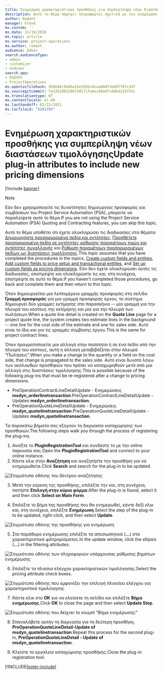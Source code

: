 ```yaml
---
title: Ενημέρωση χαρακτηριστικών προσθήκης για συμπερίληψη νέων διαστάσεων τιμολόγησης
description: Αυτό το θέμα παρέχει πληροφορίες σχετικά με την ενημέρωση των χαρακτηριστικών προσθηκών για τις διαστάσεις τιμολόγησης.
author: Rumant
manager: kfend
ms.custom: ''
ms.date: 11/19/2018
ms.topic: article
ms.service: project-operations
ms.author: rumant
audience: Admin
search.audienceType:
- admin
- customizer
- enduser
search.app:
- D365PS
- ProjectOperations
ms.openlocfilehash: 958646c9e06a15e265bc0caa8b0f3eb9f79fc347
ms.sourcegitcommit: fa32b1893286f20271fa4ec4be8fc68bd135f53c
ms.translationtype: HT
ms.contentlocale: el-GR
ms.lasthandoff: 02/15/2021
ms.locfileid: "5281793"
---
```

# <a name="update-plug-in-attributes-to-include-new-pricing-dimensions"></a><span data-ttu-id="bba38-103">Ενημέρωση χαρακτηριστικών προσθήκης για συμπερίληψη νέων διαστάσεων τιμολόγησης</span><span class="sxs-lookup"><span data-stu-id="bba38-103">Update plug-in attributes to include new pricing dimensions</span></span>

[!include [banner](../includes/psa-now-project-operations.md)]

> [!NOTE]
> <span data-ttu-id="bba38-104">Εάν δεν χρησιμοποιείτε τις δυνατότητες δημιουργίας προσφοράς και συμβάσεων του Project Service Automation (PSA), μπορείτε να παραλείψετε αυτό το θέμα.</span><span class="sxs-lookup"><span data-stu-id="bba38-104">If you are not using the Project Service Automation (PSA) Quoting and Contracting features, you can skip this topic.</span></span>

<span data-ttu-id="bba38-105">Αυτό το θέμα υποθέτει ότι έχετε ολοκληρώσει τις διαδικασίες στα θέματα [Δημιουργήστε προσαρμοσμένα πεδία και οντότητες](create-custom-fields-entities.md), [Προσθέτετε προσαρμοσμένα πεδία σε οντότητες ρύθμισης παραμέτρων τιμών και οντότητες συναλλαγής](field-references.md) και [Ρύθμιση παραμέτρων προσαρμοσμένων πεδίων ως διαστάσεις τιμολόγησης](set-up-pricing-dimensions.md).</span><span class="sxs-lookup"><span data-stu-id="bba38-105">This topic assumes that you have completed the procedures in the topics, [Create custom fields and entities](create-custom-fields-entities.md), [Add custom fields to price setup and transactional entities](field-references.md), and [Set up custom fields as pricing dimensions](set-up-pricing-dimensions.md).</span></span> <span data-ttu-id="bba38-106">Εάν δεν έχετε ολοκληρώσει αυτές τις διαδικασίες, επιστρέψτε και ολοκληρώστε τις και, στη συνέχεια, επιστρέψτε σε αυτό το θέμα.</span><span class="sxs-lookup"><span data-stu-id="bba38-106">If you haven't completed those procedures, go back and complete them and then return to this topic.</span></span>

<span data-ttu-id="bba38-107">Όταν δημιουργείται μια λεπτομέρεια γραμμής προσφοράς στη σελίδα **Γραμμή προσφοράς** για μια γραμμή προσφοράς έργου, το σύστημα δημιουργεί δύο γραμμές εκτίμησης στο παρασκήνιο -- μία γραμμή για την πλευρά του κόστους της εκτίμησης και μία για την πλευρά των πωλήσεων.</span><span class="sxs-lookup"><span data-stu-id="bba38-107">When a quote line detail is created on the **Quote Line** page for a project quote line, the system creates two estimate lines in the background -- one line for the cost side of the estimate and one for sales side.</span></span> <span data-ttu-id="bba38-108">Αυτό είναι το ίδιο και για τις γραμμές σύμβασης έργου.</span><span class="sxs-lookup"><span data-stu-id="bba38-108">This is the same  for project contract lines.</span></span>

<span data-ttu-id="bba38-109">Όταν πραγματοποιείτε μια αλλαγή στην ποσότητα ή σε ένα πεδίο από την πλευρά του κόστους, αυτή η αλλαγή μεταβιβάζεται στην πλευρά "Πωλήσεις".</span><span class="sxs-lookup"><span data-stu-id="bba38-109">When you make a change to the quantity or a field on the cost side, that change is propagated to the sales side.</span></span> <span data-ttu-id="bba38-110">Αυτό είναι δυνατό λόγω των ακόλουθων προσθηκών που πρέπει να καταχωρηθούν μετά από μια αλλαγή στις διαστάσεις τιμολόγησης.</span><span class="sxs-lookup"><span data-stu-id="bba38-110">This is possible because of the following plug-ins that must be re-registered after a change to pricing dimensions.</span></span>

- <span data-ttu-id="bba38-111">PreOperationContractLineDetailUpdate - Ενημερώσεις **msdyn_orderlinetransaction**.</span><span class="sxs-lookup"><span data-stu-id="bba38-111">PreOperationContractLineDetailUpdate - Updates **msdyn_orderlinetransaction**.</span></span>
- <span data-ttu-id="bba38-112">PreOperationQuoteLineDetailUpdate - Ενημερώσεις **msdyn_quotelinetransaction**.</span><span class="sxs-lookup"><span data-stu-id="bba38-112">PreOperationQuoteLineDetailUpdate - Updates **msdyn_quotelinetransaction**.</span></span>

<span data-ttu-id="bba38-113">Τα παρακάτω βήματα σας εξηγούν τη διεργασία καταχώρησης των προσθηκών.</span><span class="sxs-lookup"><span data-stu-id="bba38-113">The following steps walk you through the process of registering the plug-ins.</span></span>

1. <span data-ttu-id="bba38-114">Ανοίξτε το **PluginRegistrationTool** και συνδέστε το με την online παρουσία σας.</span><span class="sxs-lookup"><span data-stu-id="bba38-114">Open the **PluginRegistrationTool** and connect to your online instance.</span></span>
2. <span data-ttu-id="bba38-115">Κάντε κλικ στην **Αναζήτηση** και αναζητήστε την προσθήκη για να ενημερωθείτε.</span><span class="sxs-lookup"><span data-stu-id="bba38-115">Click **Search** and search for the plug-in to be updated.</span></span>

 ![Στιγμιότυπο οθόνης του δέντρου αναζήτησης](media/PRT-1.png)

3. <span data-ttu-id="bba38-117">Μετά την εύρεση της προσθήκης, επιλέξτε την και, στη συνέχεια, πατήστε **Επιλογή στην κύρια φόρμα**.</span><span class="sxs-lookup"><span data-stu-id="bba38-117">After the plug-in is found, select it and then click **Select on Main Form**.</span></span>

4. <span data-ttu-id="bba38-118">Επιλέξτε το βήμα της προσθήκης που θα ενημερωθεί, κάντε δεξί κλικ και, στη συνέχεια, επιλέξτε **Ενημέρωση**.</span><span class="sxs-lookup"><span data-stu-id="bba38-118">Select the step of the plug-in to be updated, right-click, and then select **Update**.</span></span>

 ![Στιγμιότυπο οθόνης της προσθήκης για ενημέρωση](media/PRT-2.png)
 
5. <span data-ttu-id="bba38-120">Στο παράθυρο ενημέρωσης επιλέξτε τα αποσιωπητικά (**...**) στα χαρακτηριστικά φιλτραρίσματος.</span><span class="sxs-lookup"><span data-stu-id="bba38-120">In the update window, click the ellipsis (**...**) in the filtering attributes.</span></span>

 ![Στιγμιότυπο οθόνης των πληροφοριών υπάρχουσας ρύθμισης βημάτων ενημέρωσης](media/PRT-3.png)
 
6. <span data-ttu-id="bba38-122">Επιλέξτε τα πλαίσια ελέγχου χαρακτηριστικών τιμολόγησης.</span><span class="sxs-lookup"><span data-stu-id="bba38-122">Select the pricing attribute check boxes.</span></span>

 ![Στιγμιότυπο οθόνης που εμφανίζει την επιλογή πλαισίου ελέγχου για χαρακτηριστικά τιμολόγησης](media/PRT-4.png)

7. <span data-ttu-id="bba38-124">Κάντε κλικ στο **ΟΚ** για να κλείσετε τη σελίδα και επιλέξτε **Βήμα ενημέρωσης**.</span><span class="sxs-lookup"><span data-stu-id="bba38-124">Click **OK** to close the page and then select **Update Step**.</span></span>

 ![Στιγμιότυπο οθόνης που δείχνει το κουμπί "Βήμα ενημέρωσης"](media/PRT-5.png)
 
8. <span data-ttu-id="bba38-126">Επαναλάβετε αυτήν τη διεργασία για τη δεύτερη προσθήκη, **PreOperationQuoteLineDetail-Update of msdyn_quotelinetransaction**.</span><span class="sxs-lookup"><span data-stu-id="bba38-126">Repeat this process for the second plug-in, **PreOperationQuoteLineDetail - Update of msdyn_quotelinetransaction**.</span></span>

9. <span data-ttu-id="bba38-127">Κλείστε το εργαλείο καταχώρισης προσθήκης.</span><span class="sxs-lookup"><span data-stu-id="bba38-127">Close the plug-in registration tool.</span></span>



[!INCLUDE[footer-include](../includes/footer-banner.md)]